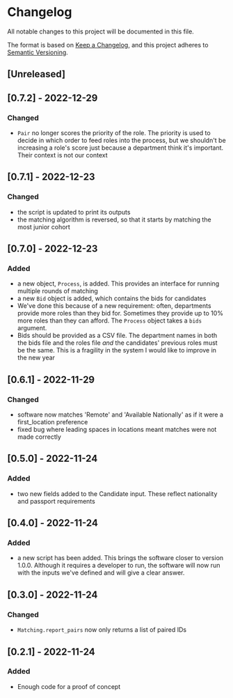 # Changelog

All notable changes to this project will be documented in this file.

The format is based on [Keep a Changelog](https://keepachangelog.com/en/1.0.0/),
and this project adheres to [Semantic Versioning](https://semver.org/spec/v2.0.0.html).

## [Unreleased]

## [0.7.2] - 2022-12-29
### Changed
- `Pair` no longer scores the priority of the role. The priority is used to decide in which order to feed roles into
  the process, but we shouldn't be increasing a role's score just because a department think it's important. Their
  context is not our context

## [0.7.1] - 2022-12-23
### Changed
- the script is updated to print its outputs
- the matching algorithm is reversed, so that it starts by matching the most junior cohort

## [0.7.0] - 2022-12-23
### Added
- a new object, `Process`, is added. This provides an interface for running multiple rounds of matching
- a new `Bid` object is added, which contains the bids for candidates
- We've done this because of a new requirement: often, departments provide more roles than they bid for. Sometimes they
  provide up to 10% more roles than they can afford. The `Process` object takes a `bids` argument.
- Bids should be provided as a CSV file. The department names in both the bids file and the roles file _and_ the
  candidates' previous roles must be the same. This is a fragility in the system I would like to improve in the new year

## [0.6.1] - 2022-11-29
### Changed
- software now matches 'Remote' and 'Available Nationally' as if it were a first_location preference
- fixed bug where leading spaces in locations meant matches were not made correctly

## [0.5.0] - 2022-11-24
### Added
- two new fields added to the Candidate input. These reflect nationality and passport requirements

## [0.4.0] - 2022-11-24
### Added
- a new script has been added. This brings the software closer to version 1.0.0. Although it requires a developer to
  run, the software will now run with the inputs we've defined and will give a clear answer.

## [0.3.0] - 2022-11-24
### Changed
- `Matching.report_pairs` now only returns a list of paired IDs

## [0.2.1] - 2022-11-24
### Added
- Enough code for a proof of concept
